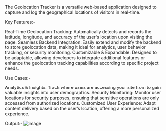 The Geolocation Tracker is a versatile web-based application designed to capture and log the geographical locations of visitors in real-time.

Key Features:-

Real-Time Geolocation Tracking: Automatically detects and records the latitude, longitude, and accuracy of the user's location upon visiting the page.
Seamless Backend Integration: Easily extend and modify the backend to store geolocation data, making it ideal for analytics, user behavior tracking, or security monitoring.
Customizable & Expandable: Designed to be adaptable, allowing developers to integrate additional features or enhance the geolocation tracking capabilities according to specific project needs.

Use Cases:-

Analytics & Insights: Track where users are accessing your site from to gain valuable insights into user demographics.
Security Monitoring: Monitor user locations for security purposes, ensuring that sensitive operations are only accessed from authorized locations.
Customized User Experience: Adapt content delivery based on the user’s location, offering a more personalized experience.




Output:-
![image](https://github.com/user-attachments/assets/5d6d0bbe-750c-4481-8e99-ed63c2607096)
